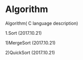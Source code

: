 # Algorithm
Algorithm( C language description)

1.Sort (2017.10.21)

  1)MergeSort     (2017.10.21)

  2)QuickSort     (2017.10.21)
